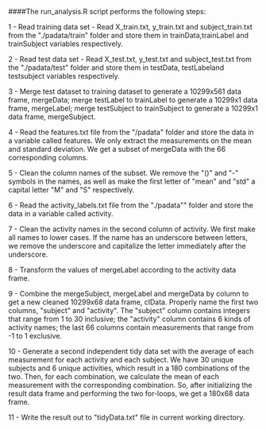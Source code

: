 
####The run_analysis.R script performs the following steps:

1 - Read training data set - Read X_train.txt, y_train.txt and subject_train.txt from the "./padata/train" folder and store them in trainData,trainLabel and trainSubject variables respectively.

2 - Read test data set - Read X_test.txt, y_test.txt and subject_test.txt from the "./padata/test" folder and store them in testData, testLabeland testsubject variables respectively.

3 - Merge test dataset to training dataset to generate a 10299x561 data frame, mergeData; merge testLabel to trainLabel to generate a 10299x1 data frame, mergeLabel; merge testSubject to trainSubject to generate a 10299x1 data frame, mergeSubject.

4 - Read the features.txt file from the "/padata" folder and store the data in a variable called features. We only extract the measurements on the mean and standard deviation. We get a subset of mergeData with the 66 corresponding columns.

5 - Clean the column names of the subset. We remove the "()" and "-" symbols in the names, as well as make the first letter of "mean" and "std" a capital letter "M" and "S" respectively.

6 - Read the activity_labels.txt file from the "./padata"" folder and store the data in a variable called activity.

7 - Clean the activity names in the second column of activity. We first make all names to lower cases. If the name has an underscore between letters, we remove the underscore and capitalize the letter immediately after the underscore.

8 - Transform the values of mergeLabel according to the activity data frame.

9 - Combine the mergeSubject, mergeLabel and mergeData by column to get a new cleaned 10299x68 data frame, clData. Properly name the first two columns, "subject" and "activity". The "subject" column contains integers that range from 1 to 30 inclusive; the "activity" column contains 6 kinds of activity names; the last 66 columns contain measurements that range from -1 to 1 exclusive.

10 - Generate a second independent tidy data set with the average of each measurement for each activity and each subject. We have 30 unique subjects and 6 unique activities, which result in a 180 combinations of the two. Then, for each combination, we calculate the mean of each measurement with the corresponding combination. So, after initializing the result data frame and performing the two for-loops, we get a 180x68 data frame.

11 - Write the result out to "tidyData.txt" file in current working directory.
